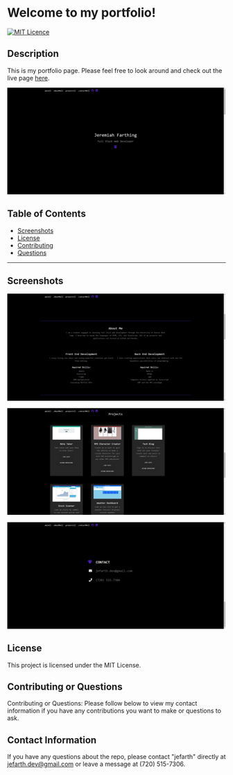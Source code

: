 # Welcome to my portfolio!
  [![MIT Licence](https://badges.frapsoft.com/os/mit/mit.png?v=103)](https://opensource.org/licenses/mit-license.php)

  ## Description
This is my portfolio page. Please feel free to look around and check out the live page [here](https://jefarth.github.io/Portfolio/).

![Preview](./assests/images/port-top.png)

## Table of Contents 
* [Screenshots](#screenshots)
* [License](#license)
* [Contributing](#contributing)
* [Questions](#questions)

***
## Screenshots
![Preview](./assests/images/port-about.png)

![Preview](./assests/images/port-project.png)

![Preview](./assests/images/port-bottom.png)

## License
This project is licensed under the MIT License.

## Contributing or Questions
Contributing or Questions: Please follow below to view my contact information if you have any contributions you want to make or questions to ask.

## Contact Information
If you have any questions about the repo, please contact "jefarth" directly at jefarth.dev@gmail.com or leave a message at (720) 515-7306‬.